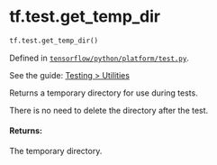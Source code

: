 <div itemscope itemtype="http://developers.google.com/ReferenceObject">
<meta itemprop="name" content="tf.test.get_temp_dir" />
<meta itemprop="path" content="Stable" />
</div>

# tf.test.get_temp_dir

``` python
tf.test.get_temp_dir()
```



Defined in [`tensorflow/python/platform/test.py`](https://www.tensorflow.org/code/tensorflow/python/platform/test.py).

See the guide: [Testing > Utilities](../../../../api_guides/python/test.md#Utilities)

Returns a temporary directory for use during tests.

There is no need to delete the directory after the test.

#### Returns:

The temporary directory.